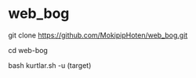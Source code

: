 # web_bog
git clone https://github.com/MokipipHoten/web_bog.git

cd web-bog


bash kurtlar.sh -u (target)

